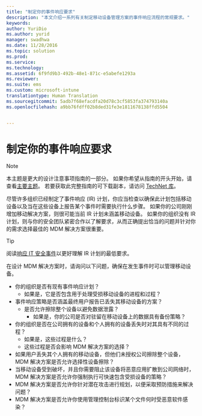 ```yaml
---
title: "制定你的事件响应要求"
description: "本文介绍一系列有关制定移动设备管理方案的事件响应流程的常规要求。"
keywords: 
author: YuriDio
ms.author: yurid
manager: swadhwa
ms.date: 11/28/2016
ms.topic: solution
ms.prod: 
ms.service: 
ms.technology: 
ms.assetid: 6f9fd9b3-492b-48e1-871c-e5abefe1293a
ms.reviewer: 
ms.suite: ems
ms.custom: microsoft-intune
translationtype: Human Translation
ms.sourcegitcommit: 5adb7f68efacdfa20d78c3cf5853fa374793140a
ms.openlocfilehash: a9bb76fdff02b8ded31fe3e1811678138ffd5504


---
```


# <a name="develop-your-incident-response-requirements"></a>制定你的事件响应要求

>[!NOTE]
>本主题是更大的设计注意事项指南的一部分。 如果你希望从指南的开头开始，请查看[主要主题](mdm-design-considerations-guide.md)。 若要获取此完整指南的可下载副本，请访问 [TechNet 库](https://gallery.technet.microsoft.com/Mobile-Device-Management-7d401582)。

尽管许多组织已经制定了事件响应 (IR) 计划，你应当检查以确保此计划包括移动设备以及当在这些设备上报告某个事件时需要执行什么步骤。 如果你的公司刚刚增加移动解决方案，则很可能当前 IR 计划未涵盖移动设备。 如果你的组织没有 IR 计划，则与你的安全团队紧密合作以了解要求，从而正确提出恰当的问题并针对你的需求选择最佳的 MDM 解决方案很重要。 
 
>[!TIP] 
> 阅读[响应 IT 安全事件](https://technet.microsoft.com/library/cc700825.aspx)以更好理解 IR 计划的最低要求。

在设计 MDM 解决方案时，请询问以下问题，确保在发生事件时可以管理移动设备。

- 你的组织是否有现有事件响应计划？
    - 如果是，它是否包含用于处理受损移动设备的进程和过程？
- 事件响应策略是否涵盖最终用户报告已丢失其移动设备的方案？
    - 是否允许擦除整个设备以避免数据泄露？ 
        - 如果是，你的公司是否对驻留在移动设备上的数据具有备份策略？
- 你的组织是否在公司拥有的设备和个人拥有的设备丢失时对其具有不同的过程？
    - 如果是，这些过程是什么？
    - 这些过程是否会影响 MDM 解决方案的选择？
- 如果用户丢失其个人拥有的移动设备，但他们未授权公司擦除整个设备，MDM 解决方案是否允许选择性设备擦除？
- 当移动设备受到破坏，并且你需要阻止该设备将恶意应用扩散到公司网络时，MDM 解决方案是否允许你强制执行可快速包含受损设备的策略？
- MDM 解决方案是否允许你针对潜在攻击进行规划，以便采取预防措施来解决问题？
- MDM 解决方案是否允许你使用管理控制台标识某个文件何时受恶意软件感染？




<!--HONumber=Nov16_HO4-->


